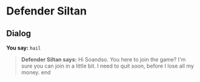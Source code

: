 # Defender Siltan
## Dialog

**You say:** `hail`



>**Defender Siltan says:** Hi Soandso.  You here to join the game?  I'm sure you can join in a little bit.  I need to quit soon, before I lose all my money.
end
